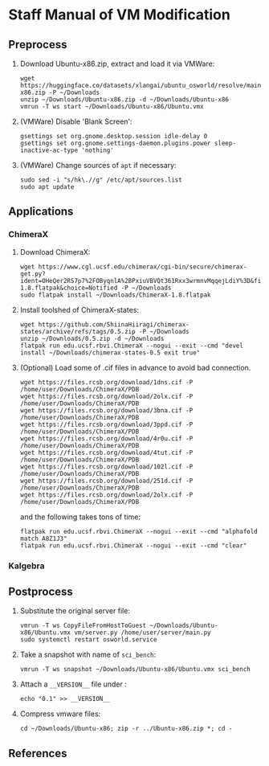 # Staff Manual of VM Modification

## Preprocess

1. Download Ubuntu-x86.zip, extract and load it via VMWare:

    ```shell
    wget https://huggingface.co/datasets/xlangai/ubuntu_osworld/resolve/main/Ubuntu-x86.zip -P ~/Downloads
    unzip ~/Downloads/Ubuntu-x86.zip -d ~/Downloads/Ubuntu-x86
    vmrun -T ws start ~/Downloads/Ubuntu-x86/Ubuntu.vmx
    ```

2. (VMWare) Disable 'Blank Screen':

    ```shell
    gsettings set org.gnome.desktop.session idle-delay 0
    gsettings set org.gnome.settings-daemon.plugins.power sleep-inactive-ac-type 'nothing'
    ```

3. (VMWare) Change sources of `apt` if necessary:

    ```shell
    sudo sed -i "s/hk\.//g" /etc/apt/sources.list
    sudo apt update
    ```

## Applications
### ChimeraX

1. Download ChimeraX:

    ```shell
    wget https://www.cgl.ucsf.edu/chimerax/cgi-bin/secure/chimerax-get.py?ident=OHeQer2RS7p7%2FOByqnlA%2BPxiuVBVQt361Rxx3wrmnvMqqejLdiY%3D&file=1.8%2Fflatpak%2FChimeraX-1.8.flatpak&choice=Notified -P ~/Downloads
    sudo flatpak install ~/Downloads/ChimeraX-1.8.flatpak
    ```

2. Install toolshed of ChimeraX-states:

    ```shell
    wget https://github.com/ShiinaHiiragi/chimerax-states/archive/refs/tags/0.5.zip -P ~/Downloads
    unzip ~/Downloads/0.5.zip -d ~/Downloads
    flatpak run edu.ucsf.rbvi.ChimeraX --nogui --exit --cmd "devel install ~/Downloads/chimerax-states-0.5 exit true"
    ```

3. (Optional) Load some of .cif files in advance to avoid bad connection.

    ```shell
    wget https://files.rcsb.org/download/1dns.cif -P /home/user/Downloads/ChimeraX/PDB
    wget https://files.rcsb.org/download/2olx.cif -P /home/user/Downloads/ChimeraX/PDB
    wget https://files.rcsb.org/download/3bna.cif -P /home/user/Downloads/ChimeraX/PDB
    wget https://files.rcsb.org/download/3ppd.cif -P /home/user/Downloads/ChimeraX/PDB
    wget https://files.rcsb.org/download/4r0u.cif -P /home/user/Downloads/ChimeraX/PDB
    wget https://files.rcsb.org/download/4tut.cif -P /home/user/Downloads/ChimeraX/PDB
    wget https://files.rcsb.org/download/102l.cif -P /home/user/Downloads/ChimeraX/PDB
    wget https://files.rcsb.org/download/251d.cif -P /home/user/Downloads/ChimeraX/PDB
    wget https://files.rcsb.org/download/2olx.cif -P /home/user/Downloads/ChimeraX/PDB
    ```

    and the following takes tons of time:

    ```shell
    flatpak run edu.ucsf.rbvi.ChimeraX --nogui --exit --cmd "alphafold match A8Z1J3"
    flatpak run edu.ucsf.rbvi.ChimeraX --nogui --exit --cmd "clear"
    ```

### Kalgebra

## Postprocess

1. Substitute the original server file:

    ```shell
    vmrun -T ws CopyFileFromHostToGuest ~/Downloads/Ubuntu-x86/Ubuntu.vmx vm/server.py /home/user/server/main.py
    sudo systemctl restart osworld.service
    ```

2. Take a snapshot with name of `sci_bench`:

    ```shell
    vmrun -T ws snapshot ~/Downloads/Ubuntu-x86/Ubuntu.vmx sci_bench
    ```

3. Attach a `__VERSION__` file under :

    ```shell
    echo "0.1" >> __VERSION__
    ```

4. Compress vmware files:

    ```shell
    cd ~/Downloads/Ubuntu-x86; zip -r ../Ubuntu-x86.zip *; cd -
    ```

## References
